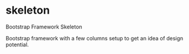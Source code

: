 # skeleton
Bootstrap Framework Skeleton

Bootstrap framework with a few columns setup to get an idea of design potential.
